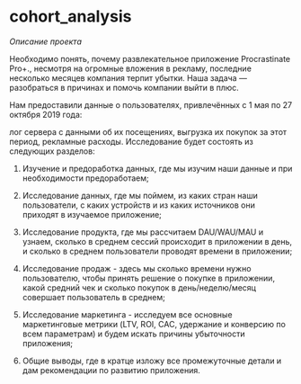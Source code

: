 # cohort_analysis

*Описание проекта*

Необходимо понять, почему развлекательное приложение Procrastinate Pro+., несмотря на огромные вложения в рекламу, последние несколько месяцев компания терпит убытки. Наша задача — разобраться в причинах и помочь компании выйти в плюс.

Нам предоставили данные о пользователях, привлечённых с 1 мая по 27 октября 2019 года:

лог сервера с данными об их посещениях,
выгрузка их покупок за этот период,
рекламные расходы.
Исследование будет состоять из следующих разделов:

1) Изучение и предоработка данных, где мы изучим наши данные и при необходимости предоработаем;

2) Исследование данных, где мы поймем, из каких стран наши пользователи, с каких устройств и из каких источников они приходят в изучаемое приложение;

3) Исследование продукта, где мы рассчитаем DAU/WAU/MAU и узнаем, сколько в среднем сессий происходит в приложении в день, и сколько в среднем пользователи проводят времени в приложении;

4) Исследование продаж - здесь мы сколько времени нужно пользователю, чтобы принять решение о покупке в приложении, какой средний чек и сколько покупок в день/неделю/месяц совершает пользователь в среднем;

5) Исследование маркетинга - исследуем все основные маркетинговые метрики (LTV, ROI, CAC, удержание и конверсию по всем параметрам) и будем искать причины убыточности приложения;

6) Общие выводы, где в кратце изложу все промежуточные детали и дам рекомендации по развитию приложения.

